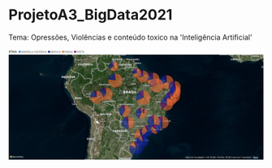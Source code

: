 # ProjetoA3_BigData2021
 Tema: Opressões, Violências e conteúdo toxico na 'Inteligência Artificial' 
 
 ![BigData2021.jpg](https://github.com/alexsiks/ProjetoA3_BigData2021/blob/df3acf5dfdda57c593b4a61151c9c2c957870ccd/BigData2021.jpg)
